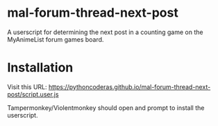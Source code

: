 # mal-forum-thread-next-post

A userscript for determining the next post in a counting game on the MyAnimeList forum games board.

# Installation

Visit this URL: https://pythoncoderas.github.io/mal-forum-thread-next-post/script.user.js

Tampermonkey/Violentmonkey should open and prompt to install the userscript.
